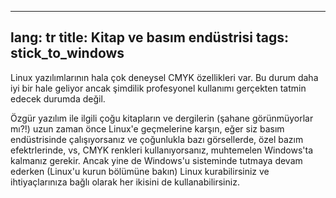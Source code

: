

---
lang: tr
title: Kitap ve basım endüstrisi
tags: stick_to_windows
---

Linux yazılımlarının hala çok deneysel CMYK özellikleri var. Bu durum daha iyi bir hale geliyor ancak şimdilik profesyonel kullanımı gerçekten tatmin edecek durumda değil.

Özgür yazılım ile ilgili çoğu kitapların ve dergilerin (şahane görünmüyorlar mı?!) uzun zaman önce Linux'e geçmelerine karşın, eğer siz basım endüstrisinde çalışıyorsanız ve çoğunlukla bazı görsellerde, özel bazım efektrlerinde, vs, CMYK renkleri kullanıyorsanız, muhtemelen Windows'ta kalmanız gerekir. Ancak yine de Windows'u sisteminde tutmaya devam ederken (Linux'u kurun bölümüne bakın) Linux kurabilirsiniz ve ihtiyaçlarınıza bağlı olarak her ikisini de kullanabilirsiniz.

